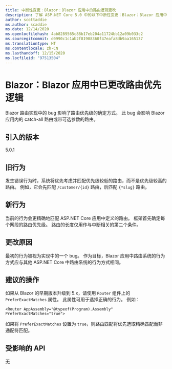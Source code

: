 ```yaml
---
title: 中断性变更：Blazor：Blazor 应用中的路由逻辑更改
description: 了解 ASP.NET Core 5.0 中的以下中断性变更：Blazor：Blazor 应用中的路由逻辑更改
author: scottaddie
ms.author: scaddie
ms.date: 12/14/2020
ms.openlocfilehash: 4ab8289565c88b17eb204a11724bb12a09b033c2
ms.sourcegitcommit: d0990c1c1ab2f81908360f47eafa8db9aa165137
ms.translationtype: HT
ms.contentlocale: zh-CN
ms.lasthandoff: 12/15/2020
ms.locfileid: "97513504"
---
```

# <a name="blazor-route-precedence-logic-changed-in-blazor-apps"></a>Blazor：Blazor 应用中已更改路由优先逻辑

Blazor 路由实现中的 bug 影响了路由优先级的确定方式。 此 bug 会影响 Blazor 应用内的 catch-all 路由或带可选参数的路由。

## <a name="version-introduced"></a>引入的版本

5.0.1

## <a name="old-behavior"></a>旧行为

发生错误行为时，系统将优先考虑并匹配优先级较低的路由，而不是优先级较高的路由。 例如，它会先匹配 `/customer/{id}` 路由，后匹配 `{*slug}` 路由。

## <a name="new-behavior"></a>新行为

当前的行为会更精确地匹配 ASP.NET Core 应用中定义的路由。 框架首先确定每个网段的路由优先级。 路由的长度仅用作与中断相关的第二个条件。

## <a name="reason-for-change"></a>更改原因

最初的行为被视为实现中的一个 bug。 作为目标，Blazor 应用中路由系统的行为方式应与其他 ASP.NET Core 中路由系统的行为方式相同。

## <a name="recommended-action"></a>建议的操作

如果从 Blazor 的早期版本升级到 5.x，请使用 `Router` 组件上的 `PreferExactMatches` 属性。 此属性可用于选择正确的行为。 例如：

```razor
<Router AppAssembly="@typeof(Program).Assembly" PreferExactMatches="true">
```

如果将 `PreferExactMatches` 设置为 `true`，则路由匹配将优先选取精确匹配而非通配符匹配。

## <a name="affected-apis"></a>受影响的 API

无

<!--

## Category

ASP.NET Core

## Affected APIs

Not detectable via API analysis

-->
